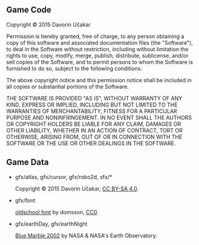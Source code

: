 ## Game Code

Copyright © 2015 Davorin Učakar

Permission is hereby granted, free of charge, to any person obtaining a
copy of this software and associated documentation files (the "Software"),
to deal in the Software without restriction, including without limitation
the rights to use, copy, modify, merge, publish, distribute, sublicense,
and/or sell copies of the Software, and to permit persons to whom the
Software is furnished to do so, subject to the following conditions:

The above copyright notice and this permission notice shall be included in
all copies or substantial portions of the Software.

THE SOFTWARE IS PROVIDED "AS IS", WITHOUT WARRANTY OF ANY KIND, EXPRESS OR
IMPLIED, INCLUDING BUT NOT LIMITED TO THE WARRANTIES OF MERCHANTABILITY,
FITNESS FOR A PARTICULAR PURPOSE AND NONINFRINGEMENT. IN NO EVENT SHALL
THE AUTHORS OR COPYRIGHT HOLDERS BE LIABLE FOR ANY CLAIM, DAMAGES OR OTHER
LIABILITY, WHETHER IN AN ACTION OF CONTRACT, TORT OR OTHERWISE, ARISING
FROM, OUT OF OR IN CONNECTION WITH THE SOFTWARE OR THE USE OR OTHER
DEALINGS IN THE SOFTWARE.


## Game Data

* gfx/atlas, gfx/cursor, gfx/robo2d, sfx/*

  Copyright © 2015 Davorin Učakar, [CC BY-SA 4.0](http://creativecommons.org/licenses/by-sa/4.0/deed).

* gfx/font

  [oldschool font](http://opengameart.org/content/ascii-bitmap-font-oldschool) by domsson,
  [CC0](https://creativecommons.org/publicdomain/zero/1.0/).

* gfx/earthDay, gfx/earthNight

  [Blue Marble 2002](http://earthobservatory.nasa.gov/Features/BlueMarble/BlueMarble_2002.php)
  by NASA & NASA's Earth Observatory.
